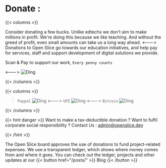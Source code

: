 # Donate : 

{{< columns >}}

Consider donating a few bucks. Unlike edtechs we don't aim to make millions in profit. We're doing this because we like teaching. And without the greed of profit, even small amounts can take us a long way ahead.
<--->
Donations to Open Slice go towards our education initiatives, and help pay for services, staff and support development of digital solutions we provide.

Scan & Pay to support our work, 
`Every penny counts`

<--->
![Ding](/images/donate.gif)

{{< /columns >}}

{{< columns >}}
> `Paypal`
![Ding](/images/pay.png)
<--->
> `UPI`
![Ding](/images/pay.png)
<--->
> `Bitcoin`
![Ding](/images/pay.png)

{{< /columns >}}


{{< hint danger >}}
Want to make a tax-deductible donation ? 
Want to fulfil corporate social responsibility ?
Contact Us : admin@openslice.dev

{{< /hint >}}


The Open Slice board approves the use of donations to fund project-related expenses. We use a transparent ledger, which shows where money comes from and where it goes. You can check out the ledger, projects and other updates at our {{< button href="/posts/" >}} Blog {{< /button >}}
